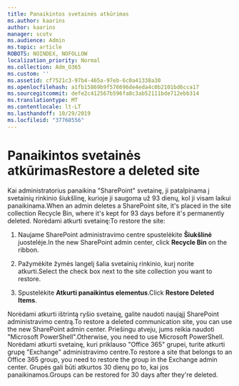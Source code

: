 ```yaml
---
title: Panaikintos svetainės atkūrimas
ms.author: kaarins
author: kaarins
manager: scotv
ms.audience: Admin
ms.topic: article
ROBOTS: NOINDEX, NOFOLLOW
localization_priority: Normal
ms.collection: Adm_O365
ms.custom: ''
ms.assetid: cf7521c3-97b4-465a-97eb-6c0a41338a30
ms.openlocfilehash: a1fb15869b9f576696de4eda4c0b2101bd6cca17
ms.sourcegitcommit: defe2c412567b596fa8c3ab52111bde712ebb314
ms.translationtype: MT
ms.contentlocale: lt-LT
ms.lasthandoff: 10/29/2019
ms.locfileid: "37768556"
---
```

# <a name="restore-a-deleted-site"></a><span data-ttu-id="9ef0a-102">Panaikintos svetainės atkūrimas</span><span class="sxs-lookup"><span data-stu-id="9ef0a-102">Restore a deleted site</span></span>

<span data-ttu-id="9ef0a-103">Kai administratorius panaikina "SharePoint" svetainę, ji patalpinama į svetainių rinkinio šiukšlinę, kurioje ji saugoma už 93 dienų, kol ji visam laikui panaikinama.</span><span class="sxs-lookup"><span data-stu-id="9ef0a-103">When an admin deletes a SharePoint site, it's placed in the site collection Recycle Bin, where it's kept for 93 days before it's permanently deleted.</span></span> <span data-ttu-id="9ef0a-104">Norėdami atkurti svetainę:</span><span class="sxs-lookup"><span data-stu-id="9ef0a-104">To restore the site:</span></span>
  
1. <span data-ttu-id="9ef0a-105">Naujame SharePoint administravimo centre spustelėkite **Šiukšlinė** juostelėje.</span><span class="sxs-lookup"><span data-stu-id="9ef0a-105">In the new SharePoint admin center, click **Recycle Bin** on the ribbon.</span></span> 
    
2. <span data-ttu-id="9ef0a-106">Pažymėkite žymės langelį šalia svetainių rinkinio, kurį norite atkurti.</span><span class="sxs-lookup"><span data-stu-id="9ef0a-106">Select the check box next to the site collection you want to restore.</span></span>
    
3. <span data-ttu-id="9ef0a-107">Spustelėkite **Atkurti panaikintus elementus**.</span><span class="sxs-lookup"><span data-stu-id="9ef0a-107">Click **Restore Deleted Items**.</span></span>
    
<span data-ttu-id="9ef0a-108">Norėdami atkurti ištrintą ryšio svetainę, galite naudoti naująjį SharePoint administravimo centrą.</span><span class="sxs-lookup"><span data-stu-id="9ef0a-108">To restore a deleted communication site, you can use the new SharePoint admin center.</span></span> <span data-ttu-id="9ef0a-109">Priešingu atveju, jums reikia naudoti "Microsoft PowerShell".</span><span class="sxs-lookup"><span data-stu-id="9ef0a-109">Otherwise, you need to use Microsoft PowerShell.</span></span> <span data-ttu-id="9ef0a-110">Norėdami atkurti svetainę, kuri priklauso "Office 365" grupei, turite atkurti grupę "Exchange" administravimo centre.</span><span class="sxs-lookup"><span data-stu-id="9ef0a-110">To restore a site that belongs to an Office 365 group, you need to restore the group in the Exchange admin center.</span></span> <span data-ttu-id="9ef0a-111">Grupės gali būti atkurtos 30 dienų po to, kai jos panaikinamos.</span><span class="sxs-lookup"><span data-stu-id="9ef0a-111">Groups can be restored for 30 days after they're deleted.</span></span>
  

